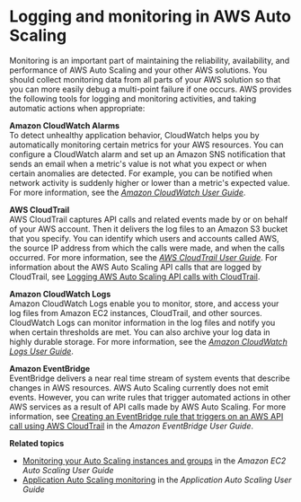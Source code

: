 # Logging and monitoring in AWS Auto Scaling<a name="aws-auto-scaling-logging-and-monitoring"></a>

Monitoring is an important part of maintaining the reliability, availability, and performance of AWS Auto Scaling and your other AWS solutions\. You should collect monitoring data from all parts of your AWS solution so that you can more easily debug a multi\-point failure if one occurs\. AWS provides the following tools for logging and monitoring activities, and taking automatic actions when appropriate:

**Amazon CloudWatch Alarms**  
To detect unhealthy application behavior, CloudWatch helps you by automatically monitoring certain metrics for your AWS resources\. You can configure a CloudWatch alarm and set up an Amazon SNS notification that sends an email when a metric's value is not what you expect or when certain anomalies are detected\. For example, you can be notified when network activity is suddenly higher or lower than a metric's expected value\. For more information, see the *[Amazon CloudWatch User Guide](https://docs.aws.amazon.com/AmazonCloudWatch/latest/monitoring/)*\.

**AWS CloudTrail**  
AWS CloudTrail captures API calls and related events made by or on behalf of your AWS account\. Then it delivers the log files to an Amazon S3 bucket that you specify\. You can identify which users and accounts called AWS, the source IP address from which the calls were made, and when the calls occurred\. For more information, see the *[AWS CloudTrail User Guide](https://docs.aws.amazon.com/awscloudtrail/latest/userguide/)*\. For information about the AWS Auto Scaling API calls that are logged by CloudTrail, see [Logging AWS Auto Scaling API calls with CloudTrail](https://docs.aws.amazon.com/autoscaling/plans/APIReference/logging-using-cloudtrail.html)\.

**Amazon CloudWatch Logs**  
Amazon CloudWatch Logs enable you to monitor, store, and access your log files from Amazon EC2 instances, CloudTrail, and other sources\. CloudWatch Logs can monitor information in the log files and notify you when certain thresholds are met\. You can also archive your log data in highly durable storage\. For more information, see the *[Amazon CloudWatch Logs User Guide](https://docs.aws.amazon.com/AmazonCloudWatch/latest/logs/)*\.

**Amazon EventBridge**  
EventBridge delivers a near real time stream of system events that describe changes in AWS resources\. AWS Auto Scaling currently does not emit events\. However, you can write rules that trigger automated actions in other AWS services as a result of API calls made by AWS Auto Scaling\. For more information, see [Creating an EventBridge rule that triggers on an AWS API call using AWS CloudTrail](https://docs.aws.amazon.com/eventbridge/latest/userguide/create-eventbridge-cloudtrail-rule.html) in the *Amazon EventBridge User Guide*\. 

**Related topics**
+ [Monitoring your Auto Scaling instances and groups](https://docs.aws.amazon.com/autoscaling/ec2/userguide/as-monitoring-features.html) in the *Amazon EC2 Auto Scaling User Guide*
+ [Application Auto Scaling monitoring](https://docs.aws.amazon.com/autoscaling/application/userguide/monitoring-overview.html) in the *Application Auto Scaling User Guide*